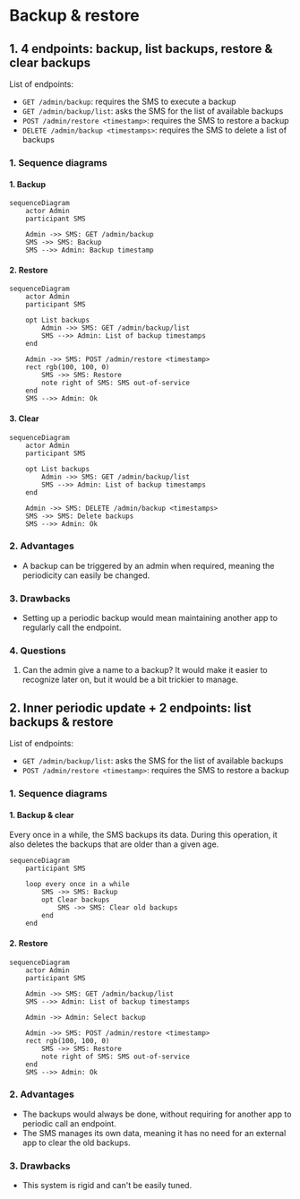 # Backup & restore

## 1. 4 endpoints: backup, list backups, restore & clear backups

List of endpoints:
- `GET /admin/backup`: requires the SMS to execute a backup
- `GET /admin/backup/list`: asks the SMS for the list of available backups
- `POST /admin/restore <timestamp>`: requires the SMS to restore a backup
- `DELETE /admin/backup <timestamps>`: requires the SMS to delete a list of backups

### 1. Sequence diagrams

#### 1. Backup
```mermaid
sequenceDiagram
    actor Admin
    participant SMS

    Admin ->> SMS: GET /admin/backup
    SMS ->> SMS: Backup
    SMS -->> Admin: Backup timestamp
```

#### 2. Restore
```mermaid
sequenceDiagram
    actor Admin
    participant SMS
    
    opt List backups
        Admin ->> SMS: GET /admin/backup/list
        SMS -->> Admin: List of backup timestamps
    end

    Admin ->> SMS: POST /admin/restore <timestamp>
    rect rgb(100, 100, 0)
        SMS ->> SMS: Restore
        note right of SMS: SMS out-of-service
    end
    SMS -->> Admin: Ok
```

#### 3. Clear
```mermaid
sequenceDiagram
    actor Admin
    participant SMS
    
    opt List backups
        Admin ->> SMS: GET /admin/backup/list
        SMS -->> Admin: List of backup timestamps
    end

    Admin ->> SMS: DELETE /admin/backup <timestamps>
    SMS ->> SMS: Delete backups
    SMS -->> Admin: Ok
```


### 2. Advantages

- A backup can be triggered by an admin when required, meaning the periodicity can easily be changed.

### 3. Drawbacks

- Setting up a periodic backup would mean maintaining another app to regularly call the endpoint.

### 4. Questions

1. Can the admin give a name to a backup? It would make it easier to recognize later on, but it would be a bit trickier to manage.

## 2. Inner periodic update + 2 endpoints: list backups & restore

List of endpoints:
- `GET /admin/backup/list`: asks the SMS for the list of available backups
- `POST /admin/restore <timestamp>`: requires the SMS to restore a backup

### 1. Sequence diagrams

#### 1. Backup & clear

Every once in a while, the SMS backups its data. During this operation, it also deletes the backups that are older than a given age.

```mermaid
sequenceDiagram
    participant SMS

    loop every once in a while
        SMS ->> SMS: Backup
        opt Clear backups
            SMS ->> SMS: Clear old backups
        end
    end
```

#### 2. Restore

```mermaid
sequenceDiagram
    actor Admin
    participant SMS
    
    Admin ->> SMS: GET /admin/backup/list
    SMS -->> Admin: List of backup timestamps
    
    Admin ->> Admin: Select backup
    
    Admin ->> SMS: POST /admin/restore <timestamp>
    rect rgb(100, 100, 0)
        SMS ->> SMS: Restore
        note right of SMS: SMS out-of-service
    end
    SMS -->> Admin: Ok
```

### 2. Advantages

- The backups would always be done, without requiring for another app to periodic call an endpoint.
- The SMS manages its own data, meaning it has no need for an external app to clear the old backups.

### 3. Drawbacks

- This system is rigid and can't be easily tuned.
